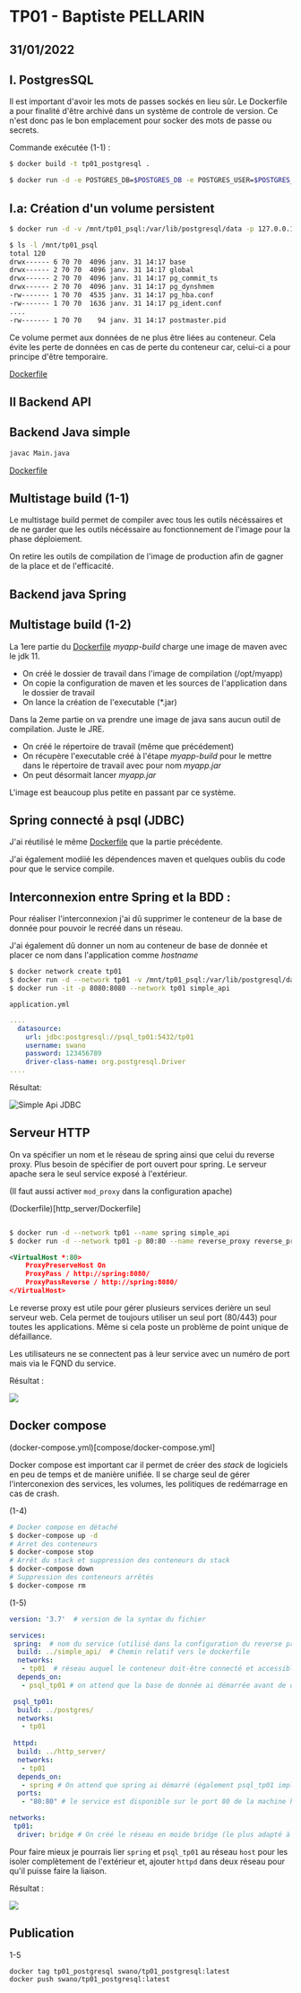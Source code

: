 # TP01 - Baptiste PELLARIN
31/01/2022
------

I. PostgresSQL
---

Il est important d'avoir les mots de passes sockés en lieu sûr.
Le Dockerfile a pour finalité d'être archivé dans un système de controle de version.
Ce n'est donc pas le bon emplacement pour socker des mots de passe ou secrets.

Commande exécutée (1-1) :

```bash
$ docker build -t tp01_postgresql .

$ docker run -d -e POSTGRES_DB=$POSTGRES_DB -e POSTGRES_USER=$POSTGRES_USER -e POSTGRES_PASSWORD=$POSTGRES_PASSWORD -p 127.0.0.1:5432:5432 tp01_postgresql
```

I.a: Création d'un volume persistent
----

```bash 
$ docker run -d -v /mnt/tp01_psql:/var/lib/postgresql/data -p 127.0.0.1:5432:5432 tp01_postgresql

$ ls -l /mnt/tp01_psql
total 120
drwx------ 6 70 70  4096 janv. 31 14:17 base
drwx------ 2 70 70  4096 janv. 31 14:17 global
drwx------ 2 70 70  4096 janv. 31 14:17 pg_commit_ts
drwx------ 2 70 70  4096 janv. 31 14:17 pg_dynshmem
-rw------- 1 70 70  4535 janv. 31 14:17 pg_hba.conf
-rw------- 1 70 70  1636 janv. 31 14:17 pg_ident.conf
....
-rw------- 1 70 70    94 janv. 31 14:17 postmaster.pid
```

Ce volume permet aux données de ne plus être liées au conteneur. Cela évite les perte de données en cas de perte du conteneur car, celui-ci a pour principe d'être temporaire.

[Dockerfile](postgres/Dockerfile)

II Backend API
---

Backend Java simple
----

```bash
javac Main.java
```
[Dockerfile](backend_api/simple/Dockerfile)


Multistage build (1-1)
-----

Le multistage build permet de compiler avec tous les outils nécéssaires et de ne garder que les outils nécéssaire au fonctionnement de l'image pour la phase déploiement.

On retire les outils de compilation de l'image de production afin de gagner de la place et de l'efficacité.

Backend java Spring
----

Multistage build (1-2)
-----

La 1ere partie du [Dockerfile](backend_api/Dockerfile) *myapp-build* charge une image de maven avec le jdk 11.
* On créé le dossier de travail dans l'image de compilation (/opt/myapp)
* On copie la configuration de maven et les sources de l'application dans le dossier de travail
* On lance la création de l'executable (*.jar)

Dans la 2eme partie on va prendre une image de java sans aucun outil de compilation. Juste le JRE.
* On créé le répertoire de travail (même que précédement)
* On récupère l'executable créé à l'étape *myapp-build* pour le mettre dans le répertoire de travail avec pour nom *myapp.jar*
* On peut désormait lancer *myapp.jar*

L'image est beaucoup plus petite en passant par ce système.


Spring connecté à psql (JDBC)
---

J'ai réutilisé le même [Dockerfile](simple_api/Dockerfile) que la partie précédente.

J'ai également modiié les dépendences maven et quelques oublis du code pour que le service compile.

Interconnexion entre Spring et la BDD :
------
Pour réaliser l'interconnexion j'ai dû supprimer le conteneur de la base de donnée pour pouvoir le recréé dans un réseau.

J'ai également dû donner un nom au conteneur de base de donnée et placer ce nom dans l'application comme *hostname*

```bash
$ docker network create tp01 
$ docker run -d --network tp01 -v /mnt/tp01_psql:/var/lib/postgresql/data -p 127.0.0.1:5432:5432 --name psql_tp01  tp01_postgresql
$ docker run -it -p 8080:8080 --network tp01 simple_api

```

`application.yml`
```yaml
....
  datasource:
    url: jdbc:postgresql://psql_tp01:5432/tp01
    username: swano
    password: 123456789
    driver-class-name: org.postgresql.Driver
....
```

Résultat:

![Simple Api JDBC](_images/simple_api_jdbc.png)


Serveur HTTP
---

On va spécifier un nom et le réseau de spring ainsi que celui du reverse proxy.
Plus besoin de spécifier de port ouvert pour spring. Le serveur apache sera le seul service exposé à l'extérieur.

(Il faut aussi activer `mod_proxy` dans la configuration apache)

(Dockerfile)[http_server/Dockerfile]

```bash 

$ docker run -d --network tp01 --name spring simple_api
$ docker run -d --network tp01 -p 80:80 --name reverse_proxy reverse_proxy

```

```xml
<VirtualHost *:80>
	ProxyPreserveHost On
	ProxyPass / http://spring:8080/
	ProxyPassReverse / http://spring:8080/
</VirtualHost>
```


Le reverse proxy est utile pour gérer plusieurs services derière un seul serveur web. 
Cela permet de toujours utiliser un seul port (80/443) pour toutes les applications. Même si cela poste un problème de point unique de défaillance.

Les utilisateurs ne se connectent pas à leur service avec un numéro de port mais via le FQND du service.

Résultat :

![](/_images/reverse_proxy.png)

Docker compose
---

(docker-compose.yml)[compose/docker-compose.yml]

Docker compose est important car il permet de créer des *stack* de logiciels en peu de temps et de manière unifiée.
Il se charge seul de gérer l'interconexion des services, les volumes, les politiques de redémarrage en cas de crash.

(1-4)
```bash
# Docker compose en détaché
$ docker-compose up -d 
# Arret des conteneurs
$ docker-compose stop
# Arrêt du stack et suppression des conteneurs du stack
$ docker-compose down 
# Suppression des conteneurs arrêtés
$ docker-compose rm
```


(1-5)
```yaml
version: '3.7'  # version de la syntax du fichier

services:
 spring:  # nom du service (utilisé dans la configuration du reverse proxy)
  build: ../simple_api/  # Chemin relatif vers le dockerfile 
  networks:
   - tp01  # réseau auquel le conteneur doit-être connecté et accessible via son hostname (spring)
  depends_on:
   - psql_tp01 # on attend que la base de donnée ai démarrée avant de démarrer le service

 psql_tp01:
  build: ../postgres/
  networks:
   - tp01
    
 httpd:
  build: ../http_server/
  networks:
   - tp01
  depends_on:
   - spring # On attend que spring ai démarré (également psql_tp01 implicitement)
  ports:
   - "80:80" # le service est disponible sur le port 80 de la machine hôte

networks:
 tp01:
  driver: bridge # On créé le réseau en moide bridge (le plus adapté à notre besoin)

```

Pour faire mieux je pourrais lier `spring` et `psql_tp01` au réseau `host` pour les isoler complètement de l'extérieur et, ajouter `httpd` dans deux réseau pour qu'il puisse faire la liaison.

Résultat :

![](_images/docker_compose.png)


Publication
----

1-5

```bash
docker tag tp01_postgresql swano/tp01_postgresql:latest
docker push swano/tp01_postgresql:latest
```
